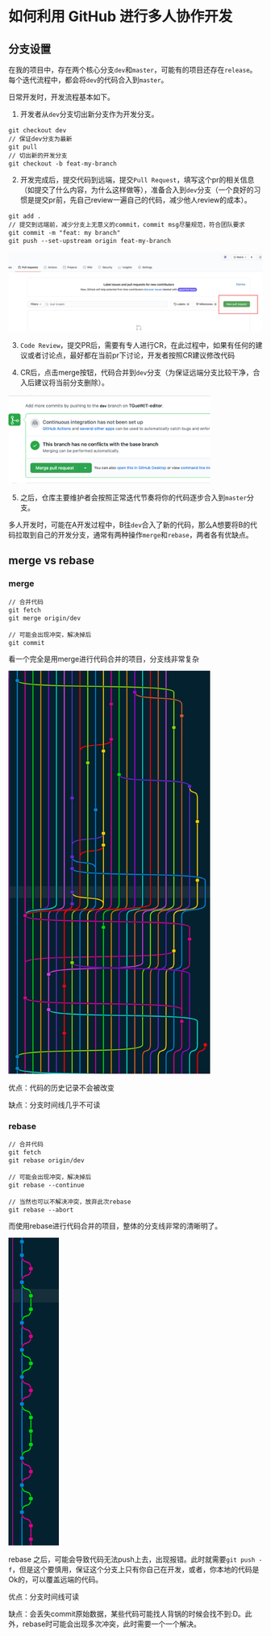# 如何利用 GitHub 进行多人协作开发

## 分支设置
在我的项目中，存在两个核心分支`dev`和`master`，可能有的项目还存在`release`。每个迭代流程中，都会将`dev`的代码合入到`master`。

日常开发时，开发流程基本如下。

1. 开发者从`dev`分支切出新分支作为开发分支。

```
git checkout dev
// 保证dev分支为最新
git pull
// 切出新的开发分支
git checkout -b feat-my-branch
```

2. 开发完成后，提交代码到远端，提交`Pull Request`，填写这个pr的相关信息（如提交了什么内容，为什么这样做等），准备合入到`dev`分支（一个良好的习惯是提交pr前，先自己review一遍自己的代码，减少他人review的成本）。
```
git add .
// 提交到远端前，减少分支上无意义的commit，commit msg尽量规范，符合团队要求
git commit -m "feat: my branch" 
git push --set-upstream origin feat-my-branch
```
<img src="https://github.com/TGuoW/blog/blob/master/image/pr.jpg" />

3. `Code Review`，提交PR后，需要有专人进行CR，在此过程中，如果有任何的建议或者讨论点，最好都在当前pr下讨论，开发者按照CR建议修改代码

4. CR后，点击merge按钮，代码合并到`dev`分支（为保证远端分支比较干净，合入后建议将当前分支删除）。

<img src="https://github.com/TGuoW/blog/blob/master/image/merge.png" width="400" />

5. 之后，仓库主要维护者会按照正常迭代节奏将你的代码逐步合入到`master`分支。


多人开发时，可能在A开发过程中，B往`dev`合入了新的代码，那么A想要将B的代码拉取到自己的开发分支，通常有两种操作`merge`和`rebase`，两者各有优缺点。

## merge vs rebase

### merge

```
// 合并代码
git fetch
git merge origin/dev

// 可能会出现冲突，解决掉后
git commit
```
看一个完全是用merge进行代码合并的项目，分支线非常复杂

<img src="https://github.com/TGuoW/blog/blob/master/image/git1.jpg" width="400" />

优点：代码的历史记录不会被改变

缺点：分支时间线几乎不可读

### rebase 
```
// 合并代码
git fetch
git rebase origin/dev

// 可能会出现冲突，解决掉后
git rebase --continue

// 当然也可以不解决冲突，放弃此次rebase
git rebase --abort

```
而使用rebase进行代码合并的项目，整体的分支线非常的清晰明了。

<img src="https://github.com/TGuoW/blog/blob/master/image/git2.png" width="100" />

rebase 之后，可能会导致代码无法push上去，出现报错。此时就需要`git push -f`，但是这个要慎用，保证这个分支上只有你自己在开发，或者，你本地的代码是Ok的，可以覆盖远端的代码。

优点：分支时间线可读

缺点：会丢失commit原始数据，某些代码可能找人背锅的时候会找不到:D。此外，rebase时可能会出现多次冲突，此时需要一个一个解决。
